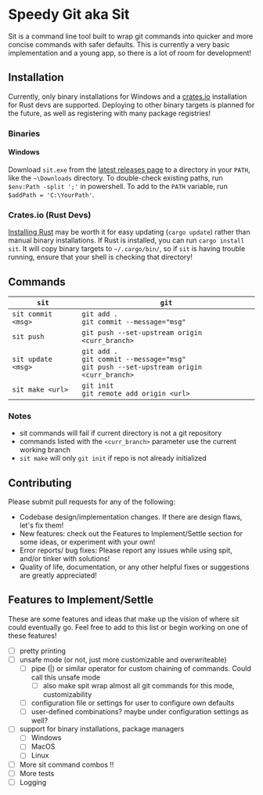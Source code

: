 # Speedy Git aka Sit
Sit is a command line tool built to wrap git commands into quicker and more concise commands with safer defaults. This is currently a very basic implementation and a young app, so there is a lot of room for development!

## Installation
Currently, only binary installations for Windows and a [crates.io](https://crates.io/crates/sit) installation for Rust devs are supported. Deploying to other binary targets is planned for the future, as well as registering with many package registries!

### Binaries
#### Windows
Download ```sit.exe``` from the [latest releases page](https://github.com/camdenmcgath/sit/releases) to a directory in your ```PATH```, like the ```~\Downloads``` directory. To double-check existing paths, run ```$env:Path -split ';'``` in powershell. To add to the ```PATH``` variable, run ```$addPath = 'C:\YourPath'```.
### Crates.io (Rust Devs)
[Installing Rust](https://www.rust-lang.org/tools/install) may be worth it for easy updating (```cargo update```) rather than manual binary installations. If Rust is installed, you can run `cargo install sit`. It will copy binary targets to `~/.cargo/bin/`, so if `sit` is having trouble running, ensure that your shell is checking that directory! 

## Commands
| `sit` | `git` |
| ------ | ----- |
| `sit commit <msg>` | `git add . `<br /> `git commit --message="msg"` |
| `sit push` | `git push --set-upstream origin <curr_branch>` |
| `sit update <msg>` | `git add .` <br /> `git commit --message="msg"`<br /> `git push --set-upstream origin <curr_branch>` |
| `sit make <url>` | `git init` <br /> `git remote add origin <url>` |

### Notes
- sit commands will fail if current directory is not a git repository
- commands listed with the `<curr_branch>` parameter use the current working branch
- `sit make` will only `git init` if repo is not already initialized

## Contributing
Please submit pull requests for any of the following: 
- Codebase design/implementation changes. If there are design flaws, let's fix them!
- New features: check out the Features to Implement/Settle section for some ideas, or experiment with your own!
- Error reports/ bug fixes: Please report any issues while using spit, and/or tinker with solutions!
- Quality of life, documentation, or any other helpful fixes or suggestions are greatly appreciated!

## Features to Implement/Settle
These are some features and ideas that make up the vision of where sit could eventually go. Feel free to add to this list or begin working on one of these features!
- [ ] pretty printing
- [ ] unsafe mode (or not, just more customizable and overwriteable)
  - [ ] pipe (|) or similar operator for custom chaining of commands. Could call this unsafe mode
    - [ ] also make spit wrap almost all git commands for this mode, customizability 
  - [ ] configuration file or settings for user to configure own defaults
  - [ ] user-defined combinations? maybe under configuration settings as well?
- [ ] support for binary installations, package managers
  - [ ] Windows
  - [ ] MacOS
  - [ ] Linux
- [ ] More sit command combos !!
- [ ] More tests
- [ ] Logging
